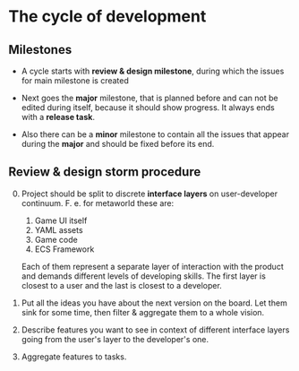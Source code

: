 # The cycle of development

## Milestones

- A cycle starts with **review & design milestone**, during which the issues for main milestone is created

- Next goes the **major** milestone, that is planned before and can not be edited during itself, because it should show progress. It always ends with a **release task**.

- Also there can be a **minor** milestone to contain all the issues that appear during the **major** and should be fixed before its end. 

## Review & design storm procedure

0. Project should be split to discrete **interface layers** on user-developer continuum. F. e. for metaworld these are:

   1. Game UI itself
   2. YAML assets
   3. Game code
   4. ECS Framework
   
   Each of them represent a separate layer of interaction with the product and demands different levels of developing skills. The first layer is closest to a user and the last is closest to a developer.

1. Put all the ideas you have about the next version on the board. Let them sink for some time, then filter & aggregate them to a whole vision.

2. Describe features you want to see in context of different interface layers going from the user's layer to the developer's one.

3. Aggregate features to tasks.
